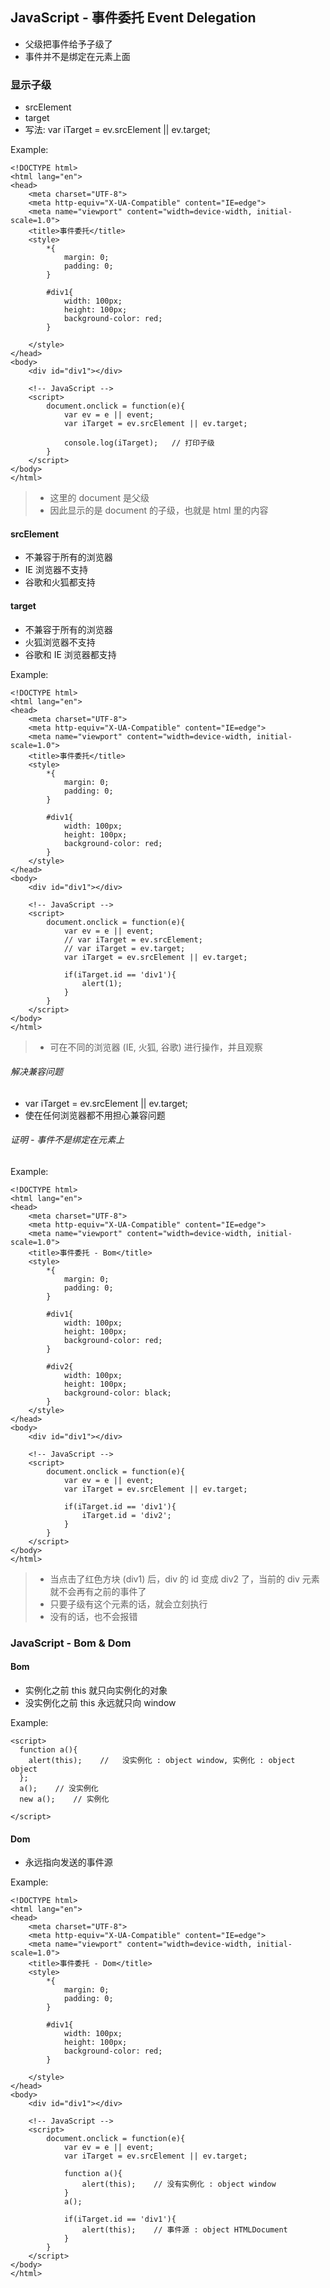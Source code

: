 ## JavaScript - 事件委托 Event Delegation
+ 父级把事件给予子级了
+ 事件并不是绑定在元素上面

### 显示子级
+ srcElement
+ target
+ 写法: var iTarget = ev.srcElement || ev.target;

Example:
```
<!DOCTYPE html>
<html lang="en">
<head>
    <meta charset="UTF-8">
    <meta http-equiv="X-UA-Compatible" content="IE=edge">
    <meta name="viewport" content="width=device-width, initial-scale=1.0">
    <title>事件委托</title>
    <style>
        *{
            margin: 0;
            padding: 0;
        }

        #div1{
            width: 100px;
            height: 100px;
            background-color: red;
        }

    </style>
</head>
<body>
    <div id="div1"></div>

    <!-- JavaScript -->
    <script>
        document.onclick = function(e){
            var ev = e || event;
            var iTarget = ev.srcElement || ev.target;

            console.log(iTarget);   // 打印子级
        }
    </script>
</body>
</html>
```
> + 这里的 document 是父级
> + 因此显示的是 document 的子级，也就是 html 里的内容

#### srcElement
+ 不兼容于所有的浏览器
+ IE 浏览器不支持
+ 谷歌和火狐都支持

#### target
+ 不兼容于所有的浏览器
+ 火狐浏览器不支持
+ 谷歌和 IE 浏览器都支持

Example:
```
<!DOCTYPE html>
<html lang="en">
<head>
    <meta charset="UTF-8">
    <meta http-equiv="X-UA-Compatible" content="IE=edge">
    <meta name="viewport" content="width=device-width, initial-scale=1.0">
    <title>事件委托</title>
    <style>
        *{
            margin: 0;
            padding: 0;
        }

        #div1{
            width: 100px;
            height: 100px;
            background-color: red;
        }
    </style>
</head>
<body>
    <div id="div1"></div>

    <!-- JavaScript -->
    <script>
        document.onclick = function(e){
            var ev = e || event;
            // var iTarget = ev.srcElement;
            // var iTarget = ev.target;
            var iTarget = ev.srcElement || ev.target;

            if(iTarget.id == 'div1'){
                alert(1);
            }
        }
    </script>
</body>
</html>
```
> + 可在不同的浏览器 (IE, 火狐, 谷歌) 进行操作，并且观察

###### 解决兼容问题
+ var iTarget = ev.srcElement || ev.target;
+ 使在任何浏览器都不用担心兼容问题

###### 证明 - 事件不是绑定在元素上

Example:
```
<!DOCTYPE html>
<html lang="en">
<head>
    <meta charset="UTF-8">
    <meta http-equiv="X-UA-Compatible" content="IE=edge">
    <meta name="viewport" content="width=device-width, initial-scale=1.0">
    <title>事件委托 - Bom</title>
    <style>
        *{
            margin: 0;
            padding: 0;
        }

        #div1{
            width: 100px;
            height: 100px;
            background-color: red;
        }

        #div2{
            width: 100px;
            height: 100px;
            background-color: black;
        }
    </style>
</head>
<body>
    <div id="div1"></div>

    <!-- JavaScript -->
    <script>
        document.onclick = function(e){
            var ev = e || event;
            var iTarget = ev.srcElement || ev.target;

            if(iTarget.id == 'div1'){
                iTarget.id = 'div2';
            }
        }
    </script>
</body>
</html>
```
> + 当点击了红色方块 (div1) 后，div 的 id 变成 div2 了，当前的 div 元素就不会再有之前的事件了
> + 只要子级有这个元素的话，就会立刻执行
> + 没有的话，也不会报错


### JavaScript - Bom & Dom
#### Bom
+ 实例化之前 this 就只向实例化的对象
+ 没实例化之前 this 永远就只向 window

Example:
```
<script>
  function a(){
    alert(this);    //   没实例化 : object window, 实例化 : object object
  };
  a();    // 没实例化
  new a();    // 实例化

</script>
```

#### Dom
+ 永远指向发送的事件源

Example:
```
<!DOCTYPE html>
<html lang="en">
<head>
    <meta charset="UTF-8">
    <meta http-equiv="X-UA-Compatible" content="IE=edge">
    <meta name="viewport" content="width=device-width, initial-scale=1.0">
    <title>事件委托 - Dom</title>
    <style>
        *{
            margin: 0;
            padding: 0;
        }

        #div1{
            width: 100px;
            height: 100px;
            background-color: red;
        }

    </style>
</head>
<body>
    <div id="div1"></div>

    <!-- JavaScript -->
    <script>
        document.onclick = function(e){
            var ev = e || event;
            var iTarget = ev.srcElement || ev.target;

            function a(){
                alert(this);    // 没有实例化 : object window
            }
            a();

            if(iTarget.id == 'div1'){
                alert(this);    // 事件源 : object HTMLDocument
            }
        }
    </script>
</body>
</html>
```
